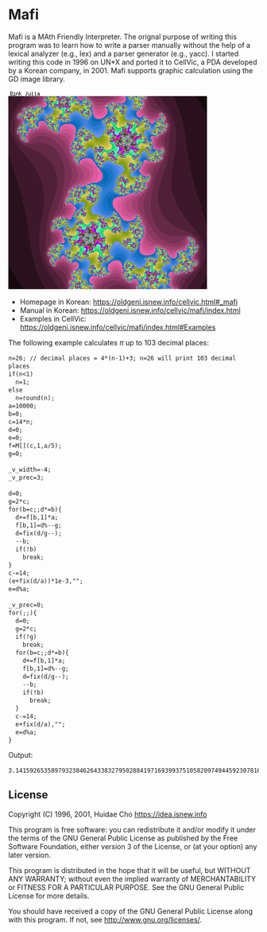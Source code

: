 # Mafi

Mafi is a MAth Friendly Interpreter. The orignal purpose of writing this program was to learn how to write a parser manually without the help of a lexical analyzer (e.g., lex) and a parser generator (e.g., yacc). I started writing this code in 1996 on UN*X and ported it to CellVic, a PDA developed by a Korean company, in 2001. Mafi supports graphic calculation using the GD image library.

![Pink Julia](pink_julia.png "Pink Julia")

* Homepage in Korean: https://oldgeni.isnew.info/cellvic.html#_mafi
* Manual in Korean: https://oldgeni.isnew.info/cellvic/mafi/index.html
* Examples in CellVic: https://oldgeni.isnew.info/cellvic/mafi/index.html#Examples

The following example calculates $\pi$ up to 103 decimal places:
```
n=26; // decimal places = 4*(n-1)+3; n=26 will print 103 decimal places
if(n<1)
  n=1;
else
  n=round(n);
a=10000;
b=0;
c=14*n;
d=0;
e=0;
f=M[](c,1,a/5);
g=0;

_v_width=-4;
_v_prec=3;

d=0;
g=2*c;
for(b=c;;d*=b){
  d+=f[b,1]*a;
  f[b,1]=d%--g;
  d=fix(d/g--);
  --b;
  if(!b)
    break;
}
c-=14;
(e+fix(d/a))*1e-3,"";
e=d%a;

_v_prec=0;
for(;;){
  d=0;
  g=2*c;
  if(!g)
    break;
  for(b=c;;d*=b){
    d+=f[b,1]*a;
    f[b,1]=d%--g;
    d=fix(d/g--);
    --b;
    if(!b)
      break;
  }
  c-=14;
  e+fix(d/a),"";
  e=d%a;
}
```

Output:
```
3.1415926535897932384626433832795028841971693993751058209749445923078164062862089986280348253421170679821
```

## License

Copyright (C) 1996, 2001, Huidae Cho <https://idea.isnew.info>

This program is free software: you can redistribute it and/or modify it under the terms of the GNU General Public License as published by the Free Software Foundation, either version 3 of the License, or (at your option) any later version.

This program is distributed in the hope that it will be useful, but WITHOUT ANY WARRANTY; without even the implied warranty of MERCHANTABILITY or FITNESS FOR A PARTICULAR PURPOSE. See the GNU General Public License for more details.

You should have received a copy of the GNU General Public License along with this program. If not, see <http://www.gnu.org/licenses/>.
